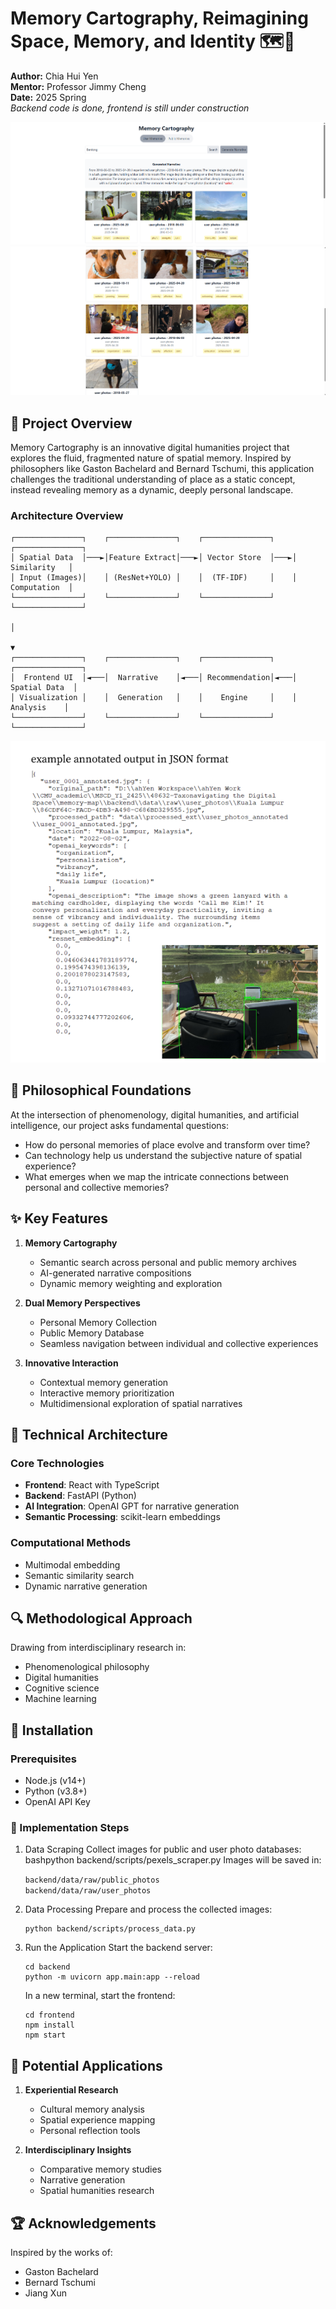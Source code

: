 # Memory Cartography, Reimagining Space, Memory, and Identity 🗺️💭

**Author:** Chia Hui Yen  
**Mentor:** Professor Jimmy Cheng   
**Date:** 2025 Spring     
*Backend code is done, frontend is still under construction*

![alt text](image.png)
![alt text](image-3.png)

## 🌟 Project Overview

Memory Cartography is an innovative digital humanities project that explores the fluid, fragmented nature of spatial memory. Inspired by philosophers like Gaston Bachelard and Bernard Tschumi, this application challenges the traditional understanding of place as a static concept, instead revealing memory as a dynamic, deeply personal landscape.



### Architecture Overview

```
┌───────────────┐    ┌───────────────┐    ┌───────────────┐    ┌───────────────┐
│ Spatial Data  │───►│Feature Extract│───►│ Vector Store  │───►│  Similarity   │
│ Input (Images)│    │ (ResNet+YOLO) │    │  (TF-IDF)     │    │  Computation  │
└───────────────┘    └───────────────┘    └───────────────┘    └───────────────┘
                                                                       │
                                                                       ▼
┌───────────────┐    ┌───────────────┐    ┌───────────────┐    ┌───────────────┐
│  Frontend UI  │◄───│  Narrative    │◄───│ Recommendation│◄───│ Spatial Data  │
│ Visualization │    │  Generation   │    │    Engine     │    │   Analysis    │
└───────────────┘    └───────────────┘    └───────────────┘    └───────────────┘
```
![alt text](image-4.png)

## 🧭 Philosophical Foundations

At the intersection of phenomenology, digital humanities, and artificial intelligence, our project asks fundamental questions:
- How do personal memories of place evolve and transform over time?
- Can technology help us understand the subjective nature of spatial experience?
- What emerges when we map the intricate connections between personal and collective memories?

## ✨ Key Features

1. **Memory Cartography**
   - Semantic search across personal and public memory archives
   - AI-generated narrative compositions
   - Dynamic memory weighting and exploration

2. **Dual Memory Perspectives**
   - Personal Memory Collection
   - Public Memory Database
   - Seamless navigation between individual and collective experiences

3. **Innovative Interaction**
   - Contextual memory generation
   - Interactive memory prioritization
   - Multidimensional exploration of spatial narratives

## 🤖 Technical Architecture

### Core Technologies
- **Frontend**: React with TypeScript
- **Backend**: FastAPI (Python)
- **AI Integration**: OpenAI GPT for narrative generation
- **Semantic Processing**: scikit-learn embeddings

### Computational Methods
- Multimodal embedding
- Semantic similarity search
- Dynamic narrative generation

## 🔍 Methodological Approach

Drawing from interdisciplinary research in:
- Phenomenological philosophy
- Digital humanities
- Cognitive science
- Machine learning

## 🚀 Installation

### Prerequisites
- Node.js (v14+)
- Python (v3.8+)
- OpenAI API Key

### 🔧 Implementation Steps
1. Data Scraping
   Collect images for public and user photo databases:
   bashpython backend/scripts/pexels_scraper.py
   Images will be saved in:

   `backend/data/raw/public_photos`  
   `backend/data/raw/user_photos`

2. Data Processing
   Prepare and process the collected images:
   ```
   python backend/scripts/process_data.py
   ```

3. Run the Application
   Start the backend server:
   ```
   cd backend
   python -m uvicorn app.main:app --reload
   ```
   In a new terminal, start the frontend:
   ```
   cd frontend
   npm install
   npm start
   ```

## 🌈 Potential Applications

1. **Experiential Research**
   - Cultural memory analysis
   - Spatial experience mapping
   - Personal reflection tools

2. **Interdisciplinary Insights**
   - Comparative memory studies
   - Narrative generation
   - Spatial humanities research

## 🏆 Acknowledgements

Inspired by the works of:
- Gaston Bachelard
- Bernard Tschumi
- Jiang Xun
